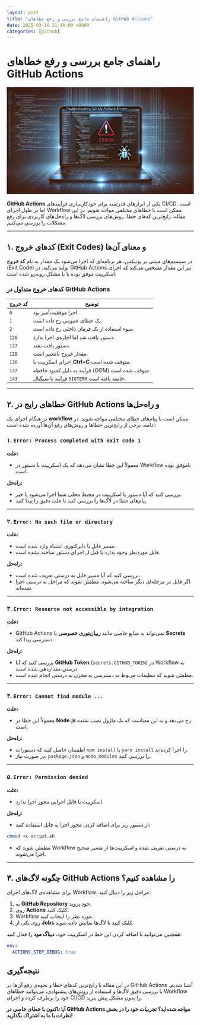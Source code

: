 ```yaml
---
layout: post
title: "راهنمای جامع بررسی و رفع خطاهای GitHub Actions"
date: 2025-03-16 21:48:00 +0000
categories: [github]
---
```

# راهنمای جامع بررسی و رفع خطاهای GitHub Actions
![باگ یا خطا در گیت هاب اکشن ](/img/file-RMbqPBjnwpRYsZXiYAXvGE.webp)

**GitHub Actions** یکی از ابزارهای قدرتمند برای خودکارسازی فرآیندهای CI/CD است، اما در طول اجرای Workflow ممکن است با خطاهای مختلفی مواجه شویم. در این مقاله، رایج‌ترین کدهای خطا، روش‌های بررسی لاگ‌ها و راه‌حل‌های کاربردی برای رفع مشکلات را بررسی می‌کنیم.

---

## ۱. کدهای خروج (Exit Codes) و معنای آن‌ها

در سیستم‌های مبتنی بر یونیکس، هر برنامه‌ای که اجرا می‌شود یک مقدار به نام **کد خروج** (Exit Code) تولید می‌کند. در GitHub Actions نیز این مقدار مشخص می‌کند که اجرای اسکریپت موفق بوده یا با مشکل روبه‌رو شده است.

### کدهای خروج متداول در GitHub Actions

| کد خروج | توضیح |
|---------|----------|
| `0` | اجرا موفقیت‌آمیز بود. |
| `1` | یک خطای عمومی رخ داده است. |
| `2` | سوء استفاده از یک فرمان داخلی رخ داده است. |
| `126` | دستور یافت شد اما اجازه‌ی اجرا ندارد. |
| `127` | دستور یافت نشد. |
| `128` | مقدار خروج نامعتبر است. |
| `130` | اجرای اسکریپت با **Ctrl+C** متوقف شده است. |
| `137` | فرآیند به دلیل کمبود حافظه (OOM) متوقف شده است. |
| `143` | فرآیند با سیگنال `SIGTERM` خاتمه یافته است. |

---

## ۲. خطاهای رایج در GitHub Actions و راه‌حل‌ها

در هنگام اجرای یک **workflow** ممکن است با پیام‌های خطای مختلفی مواجه شوید. در ادامه، برخی از رایج‌ترین خطاها و روش‌های رفع آن‌ها آورده شده است:

### ۱. `Error: Process completed with exit code 1`

**علت:**
- معمولاً این خطا نشان می‌دهد که یک اسکریپت یا دستور در Workflow ناموفق بوده است.

**راه‌حل:**
- بررسی کنید که آیا دستور یا اسکریپت در محیط محلی شما اجرا می‌شود یا خیر.
- پیام‌های خطا در لاگ‌ها را بررسی کنید تا علت دقیق را پیدا کنید.

---

### ۲. `Error: No such file or directory`

**علت:**
- مسیر فایل یا دایرکتوری اشتباه وارد شده است.
- فایل موردنظر وجود ندارد یا قبل از اجرای دستور ساخته نشده است.

**راه‌حل:**
- بررسی کنید که آیا مسیر فایل به درستی تعریف شده است.
- اگر فایل در مرحله‌ای دیگر ساخته می‌شود، مطمئن شوید که مراحل به درستی اجرا شده‌اند.

---

### ۳. `Error: Resource not accessible by integration`

**علت:**
- GitHub Actions نمی‌تواند به منابع خاصی مانند **ریپازیتوری خصوصی** یا **Secrets** دسترسی پیدا کند.

**راه‌حل:**
- بررسی کنید که آیا **GitHub Token** (`secrets.GITHUB_TOKEN`) در Workflow به درستی مقداردهی شده است.
- مطمئن شوید که تنظیمات مربوط به دسترسی به مخزن به درستی انجام شده است.

---

### ۴. `Error: Cannot find module ...`

**علت:**
- معمولاً این خطا در **Node.js** رخ می‌دهد و به این معناست که یک ماژول نصب نشده است.

**راه‌حل:**
- اطمینان حاصل کنید که دستورات `npm install` یا `yarn install` را اجرا کرده‌اید.
- در صورت نیاز، `package.json` و `node_modules` را بررسی کنید.

---

### ۵. `Error: Permission denied`

**علت:**
- اسکریپت یا فایل اجرایی مجوز اجرا ندارد.

**راه‌حل:**
- از دستور زیر برای اضافه کردن مجوز اجرا به فایل استفاده کنید:

```bash
chmod +x script.sh
```

- مطمئن شوید که Workflow به درستی تعریف شده و اسکریپت‌ها از مسیر صحیح اجرا می‌شوند.

---

## ۳. چگونه لاگ‌های GitHub Actions را مشاهده کنیم؟

برای مشاهده‌ی لاگ‌های اجرای Workflow، مراحل زیر را دنبال کنید:

1. به **GitHub Repository** خود بروید.
2. روی **Actions** کلیک کنید.
3. Workflow مورد نظر را انتخاب کنید.
4. روی یکی از **Jobs** کلیک کنید تا لاگ‌ها نمایش داده شوند.

همچنین می‌توانید با اضافه کردن این خط در اسکریپت خود، **دیباگ مود** را فعال کنید:

```yaml
env:
  ACTIONS_STEP_DEBUG: true
```

## نتیجه‌گیری

در این مقاله با رایج‌ترین کدهای خطا و نحوه‌ی رفع آن‌ها در GitHub Actions آشنا شدیم. با بررسی دقیق لاگ‌ها و استفاده از روش‌های پیشنهادی، می‌توانید خطاهای Workflow خود را برطرف کرده و اجرای CI/CD را بدون مشکل پیش ببرید.

**آیا تاکنون با خطای خاصی در GitHub Actions مواجه شده‌اید؟ تجربیات خود را در بخش نظرات با ما به اشتراک بگذارید!**


<script type="application/ld+json">
{
  "@context": "https://schema.org",
  "@type": "FAQPage",
  "mainEntity": [
    {
      "@type": "Question",
      "name": "چگونه ارورهای GitHub Actions را رفع کنیم؟",
      "acceptedAnswer": {
        "@type": "Answer",
        "text": "برای رفع ارورهای GitHub Actions، ابتدا باید لاگ‌های اجرای فرآیند را بررسی کنید. همچنین، از مستندات رسمی GitHub برای حل مشکلات رایج استفاده کنید. برخی از خطاهای متداول شامل عدم دسترسی به توکن، پیکربندی اشتباه YAML و مشکلات مربوط به دسترسی به مخزن هستند."
      }
    },
    {
      "@type": "Question",
      "name": "چرا GitHub Action من اجرا نمی‌شود؟",
      "acceptedAnswer": {
        "@type": "Answer",
        "text": "دلایل زیادی برای اجرا نشدن GitHub Action وجود دارد. ممکن است event به درستی تنظیم نشده باشد (مثلاً فقط روی `push` اجرا شود ولی شما `pull_request` را انتظار داشته باشید). همچنین، ممکن است فایل YAML دارای خطا باشد یا workflow از دسترسی‌های لازم برخوردار نباشد."
      }
    },
    {
      "@type": "Question",
      "name": "چگونه می‌توان در GitHub Actions از secretها استفاده کرد؟",
      "acceptedAnswer": {
        "@type": "Answer",
        "text": "برای استفاده از secretها در GitHub Actions، می‌توانید از قسمت Settings → Secrets مخزن خود مقدارهای حساس را اضافه کنید. سپس در فایل YAML با `$` از آنها استفاده کنید. این روش امنیت داده‌های حساس را حفظ می‌کند."
      }
    }
  ]
}
</script>
